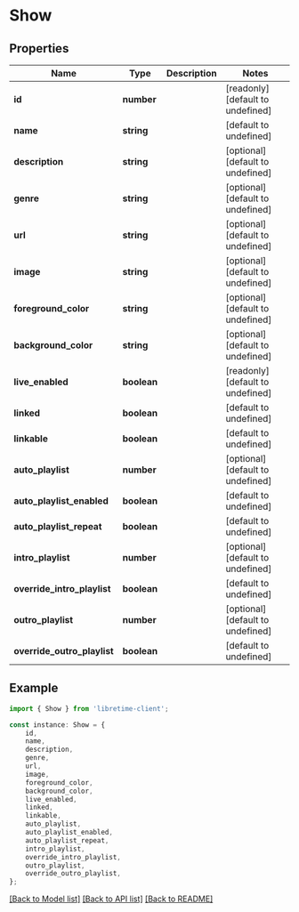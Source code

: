 # Show


## Properties

Name | Type | Description | Notes
------------ | ------------- | ------------- | -------------
**id** | **number** |  | [readonly] [default to undefined]
**name** | **string** |  | [default to undefined]
**description** | **string** |  | [optional] [default to undefined]
**genre** | **string** |  | [optional] [default to undefined]
**url** | **string** |  | [optional] [default to undefined]
**image** | **string** |  | [optional] [default to undefined]
**foreground_color** | **string** |  | [optional] [default to undefined]
**background_color** | **string** |  | [optional] [default to undefined]
**live_enabled** | **boolean** |  | [readonly] [default to undefined]
**linked** | **boolean** |  | [default to undefined]
**linkable** | **boolean** |  | [default to undefined]
**auto_playlist** | **number** |  | [optional] [default to undefined]
**auto_playlist_enabled** | **boolean** |  | [default to undefined]
**auto_playlist_repeat** | **boolean** |  | [default to undefined]
**intro_playlist** | **number** |  | [optional] [default to undefined]
**override_intro_playlist** | **boolean** |  | [default to undefined]
**outro_playlist** | **number** |  | [optional] [default to undefined]
**override_outro_playlist** | **boolean** |  | [default to undefined]

## Example

```typescript
import { Show } from 'libretime-client';

const instance: Show = {
    id,
    name,
    description,
    genre,
    url,
    image,
    foreground_color,
    background_color,
    live_enabled,
    linked,
    linkable,
    auto_playlist,
    auto_playlist_enabled,
    auto_playlist_repeat,
    intro_playlist,
    override_intro_playlist,
    outro_playlist,
    override_outro_playlist,
};
```

[[Back to Model list]](../README.md#documentation-for-models) [[Back to API list]](../README.md#documentation-for-api-endpoints) [[Back to README]](../README.md)
